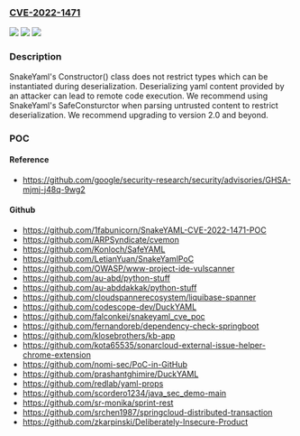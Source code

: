 ### [CVE-2022-1471](https://cve.mitre.org/cgi-bin/cvename.cgi?name=CVE-2022-1471)
![](https://img.shields.io/static/v1?label=Product&message=SnakeYAML&color=blue)
![](https://img.shields.io/static/v1?label=Version&message=0%3C%3D%202.0%20&color=brighgreen)
![](https://img.shields.io/static/v1?label=Vulnerability&message=CWE-20%20Improper%20Input%20Validation&color=brighgreen)

### Description

SnakeYaml's Constructor() class does not restrict types which can be instantiated during deserialization. Deserializing yaml content provided by an attacker can lead to remote code execution. We recommend using SnakeYaml's SafeConsturctor when parsing untrusted content to restrict deserialization. We recommend upgrading to version 2.0 and beyond.

### POC

#### Reference
- https://github.com/google/security-research/security/advisories/GHSA-mjmj-j48q-9wg2

#### Github
- https://github.com/1fabunicorn/SnakeYAML-CVE-2022-1471-POC
- https://github.com/ARPSyndicate/cvemon
- https://github.com/Konloch/SafeYAML
- https://github.com/LetianYuan/SnakeYamlPoC
- https://github.com/OWASP/www-project-ide-vulscanner
- https://github.com/au-abd/python-stuff
- https://github.com/au-abddakkak/python-stuff
- https://github.com/cloudspannerecosystem/liquibase-spanner
- https://github.com/codescope-dev/DuckYAML
- https://github.com/falconkei/snakeyaml_cve_poc
- https://github.com/fernandoreb/dependency-check-springboot
- https://github.com/klosebrothers/kb-app
- https://github.com/kota65535/sonarcloud-external-issue-helper-chrome-extension
- https://github.com/nomi-sec/PoC-in-GitHub
- https://github.com/prashantghimire/DuckYAML
- https://github.com/redlab/yaml-props
- https://github.com/scordero1234/java_sec_demo-main
- https://github.com/sr-monika/sprint-rest
- https://github.com/srchen1987/springcloud-distributed-transaction
- https://github.com/zkarpinski/Deliberately-Insecure-Product

